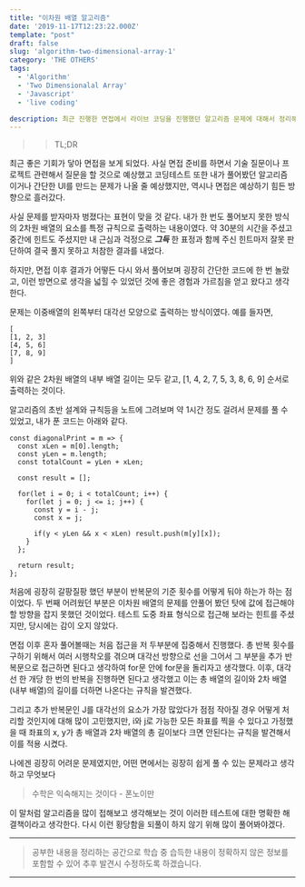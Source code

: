 ```yaml
---
title: "이차원 배열 알고리즘"
date: '2019-11-17T12:23:22.000Z'
template: "post"
draft: false
slug: 'algorithm-two-dimensional-array-1'
category: 'THE OTHERS'
tags:
  - 'Algorithm'
  - 'Two Dimensionalal Array'
  - 'Javascript'
  - 'live coding'

description: 최근 진행한 면접에서 라이브 코딩을 진행했던 알고리즘 문제에 대해서 정리해보고자 한다. 알고리즘 초심자로써 틈틈히 공부를 해야겠다는 깨달음을 얻고 왔다.
---
```


>> TL;DR

최근 좋은 기회가 닿아 면접을 보게 되었다. 사실 면접 준비를 하면서 기술 질문이나 프로젝트 관련해서 질문을 할 것으로 예상했고 코딩테스트 또한 내가 풀어봤던 알고리즘 이거나 간단한 UI를 만드는 문제가 나올 줄 예상했지만, 역시나 면접은 예상하기 힘든 방향으로 흘러갔다.

사실 문제를 받자마자 벙졌다는 표현이 맞을 것 같다. 내가 한 번도 풀어보지 못한 방식의 2차원 배열의 요소를 특정 규칙으로 출력하는 내용이였다. 약 30분의 시간을 주셨고 중간에 힌트도 주셨지만 내 근심과 걱정으로 ***그득*** 한 표정과 함께 주신 힌트마저 잘못 판단하여 결국 풀지 못하고 처참한 결과를 내었다.

하지만, 면접 이후 결과가 어떻든 다시 와서 풀어보며 굉장히 간단한 코드에 한 번 놀랐고, 이런 방면으로 생각을 넓힐 수 있었던 것에 좋은 경험과 가르침을 얻고 왔다고 생각한다.

문제는 이중배열의 왼쪽부터 대각선 모양으로 출력하는 방식이였다.
예를 들자면,
```
[
[1, 2, 3]
[4, 5, 6]
[7, 8, 9]
]
```
위와 같은 2차원 배열의 내부 배열 길이는 모두 같고, [1, 4, 2, 7, 5, 3, 8, 6, 9] 순서로 출력하는 것이다.

알고리즘의 초반 설계와 규칙등을 노트에 그려보며 약 1시간 정도 걸려서 문제를 풀 수 있었고, 내가 푼 코드는 아래와 같다.

```
const diagonalPrint = m => {
  const xLen = m[0].length;
  const yLen = m.length;
  const totalCount = yLen + xLen;

  const result = [];

  for(let i = 0; i < totalCount; i++) {
    for(let j = 0; j <= i; j++) {
      const y = i - j;
      const x = j;

      if(y < yLen && x < xLen) result.push(m[y][x]);
    }
  };

  return result;
};
```

처음에 굉장히 갈팡질팡 했던 부분이 반복문의 기준 횟수를 어떻게 둬야 하는가 하는 점이었다. 두 번째 어려웠던 부분은 이차원 배열의 문제를 안풀어 봤던 탓에 값에 접근해야 할 방향을 잡지 못했던 것이었다. 테스트 도중 좌표 형식으로 접근해 보라는 힌트를 주셨지만, 당시에는 감이 오지 않았다.

면접 이후 혼자 풀어볼때는 처음 접근을 저 두부분에 집중해서 진행했다. 총 반복 횟수를 구하기 위해서 여러 시행착오를 겪으며 대각선 방향으로 선을 그어서 그 부분을 추가 반복문으로 접근하면 된다고 생각하여 for문 안에 for문을 돌리자고 생각했다. 이후, 대각선 한 개당 한 번의 반복을 진행하면 된다고 생각했고 이는 총 배열의 길이와 2차 배열 (내부 배열)의 길이를 더하면 나온다는 규칙을 발견했다.

그리고 추가 반복문인 J를 대각선의 요소가 가장 많았다가 점점 작아질 경우 어떻게 처리할 것인지에 대해 많이 고민했지만, i와 j로 가능한 모든 좌표를 찍을 수 있다고 가정했을 때 좌표의 x, y가 총 배열과 2차 배열의 총 길이보다 크면 안된다는 규칙을 발견해서 이를 적용 시켰다.  

나에겐 굉장히 어려운 문제였지만, 어떤 면에서는 굉장히 쉽게 풀 수 있는 문제라고 생각하고 무엇보다
> 수학은 익숙해지는 것이다 - 폰노이만


이 말처럼 알고리즘을 많이 접해보고 생각해보는 것이 이러한 테스트에 대한 명확한 해결책이라고 생각한다. 다시 이런 황당함을 되풀이 하지 않기 위해 많이 풀어봐야겠다.
___

> 공부한 내용을 정리하는 공간으로 학습 중 습득한 내용이 정확하지 않은 정보를 포함할 수 있어 추후 발견시 수정하도록 하겠습니다.

---
